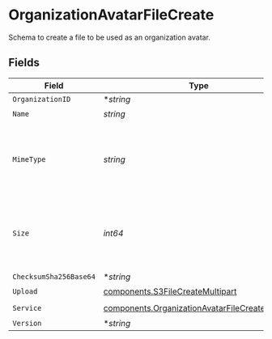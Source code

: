 # OrganizationAvatarFileCreate

Schema to create a file to be used as an organization avatar.


## Fields

| Field                                                                                                            | Type                                                                                                             | Required                                                                                                         | Description                                                                                                      |
| ---------------------------------------------------------------------------------------------------------------- | ---------------------------------------------------------------------------------------------------------------- | ---------------------------------------------------------------------------------------------------------------- | ---------------------------------------------------------------------------------------------------------------- |
| `OrganizationID`                                                                                                 | **string*                                                                                                        | :heavy_minus_sign:                                                                                               | N/A                                                                                                              |
| `Name`                                                                                                           | *string*                                                                                                         | :heavy_check_mark:                                                                                               | N/A                                                                                                              |
| `MimeType`                                                                                                       | *string*                                                                                                         | :heavy_check_mark:                                                                                               | MIME type of the file. Only images are supported for this type of file.                                          |
| `Size`                                                                                                           | *int64*                                                                                                          | :heavy_check_mark:                                                                                               | Size of the file. A maximum of 1 MB is allowed for this type of file.                                            |
| `ChecksumSha256Base64`                                                                                           | **string*                                                                                                        | :heavy_minus_sign:                                                                                               | N/A                                                                                                              |
| `Upload`                                                                                                         | [components.S3FileCreateMultipart](../../models/components/s3filecreatemultipart.md)                             | :heavy_check_mark:                                                                                               | N/A                                                                                                              |
| `Service`                                                                                                        | [components.OrganizationAvatarFileCreateService](../../models/components/organizationavatarfilecreateservice.md) | :heavy_check_mark:                                                                                               | N/A                                                                                                              |
| `Version`                                                                                                        | **string*                                                                                                        | :heavy_minus_sign:                                                                                               | N/A                                                                                                              |